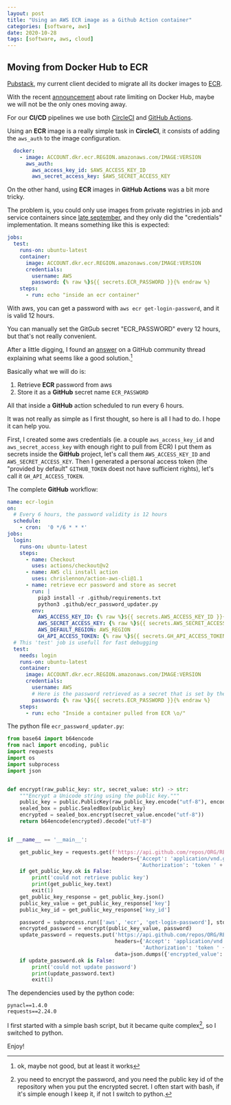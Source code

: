 ```yaml
---
layout: post
title: "Using an AWS ECR image as a Github Action container"
categories: [software, aws]
date: 2020-10-28
tags: [software, aws, cloud]
---
```

## Moving from Docker Hub to ECR

[Pubstack][pubstack], my current client decided to migrate all its docker images to [ECR][ecr]. 

With the recent [announcement][docker_rate_limiting] about rate limiting on Docker Hub, maybe we will not be the only ones moving away.

For our **CI/CD** pipelines we use both [CircleCI][circleci] and [GitHub Actions][githubactions].

Using an **ECR** image is a really simple task in **CircleCI**, it consists of adding the `aws_auth` to the image configuration.

```yaml
  docker:
    - image: ACCOUNT.dkr.ecr.REGION.amazonaws.com/IMAGE:VERSION
      aws_auth:
        aws_access_key_id: $AWS_ACCESS_KEY_ID
        aws_secret_access_key: $AWS_SECRET_ACCESS_KEY
```

On the other hand, using **ECR** images in **GitHub Actions** was a bit more tricky.

The problem is, you could only use images from private registries in job and service containers since [late september][githubactionsprivate], and they only did the "credentials" implementation.
It means something like this is expected:

```yaml
jobs:
  test:
    runs-on: ubuntu-latest
    container:
      image: ACCOUNT.dkr.ecr.REGION.amazonaws.com/IMAGE:VERSION
      credentials:
        username: AWS
        password: {% raw %}${{ secrets.ECR_PASSWORD }}{% endraw %}
    steps:
      - run: echo "inside an ecr container"
``` 

With aws, you can get a password with `aws ecr get-login-password`, and it is valid 12 hours.

You can manually set the GitGub secret "ECR_PASSWORD" every 12 hours, but that's not really convenient.

After a little digging, I found an [answer][githubcommunitythread] on a GitHub community thread explaining what seems like a good solution.[^1]

Basically what we will do is:

1. Retrieve **ECR** password from aws
2. Store it as a **GitHub** secret name `ECR_PASSWORD`

All that inside a **GitHub** action scheduled to run every 6 hours.

It was not really as simple as I first thought, so here is all I had to do.
I hope it can help you.

First, I created some aws credentials (ie. a couple `aws_access_key_id` and `aws_secret_access_key` with enough right to pull from ECR)
I put them as secrets inside the **GitHub** project, let's call them `AWS_ACCESS_KEY_ID` and `AWS_SECRET_ACCESS_KEY`.
Then I generated a personal access token (the "provided by default" `GITHUB_TOKEN` doest not have sufficient rights), let's call it `GH_API_ACCESS_TOKEN`.

The complete **GitHub** workflow:

```yaml
name: ecr-login
on:
  # Every 6 hours, the password validity is 12 hours
  schedule:
    - cron:  '0 */6 * * *'
jobs:
  login:
    runs-on: ubuntu-latest
    steps:
      - name: Checkout
        uses: actions/checkout@v2
      - name: AWS cli install action
        uses: chrislennon/action-aws-cli@1.1
      - name: retrieve ecr password and store as secret
        run: |
          pip3 install -r .github/requirements.txt
          python3 .github/ecr_password_updater.py
        env:
          AWS_ACCESS_KEY_ID: {% raw %}${{ secrets.AWS_ACCESS_KEY_ID }}{% endraw %}
          AWS_SECRET_ACCESS_KEY: {% raw %}${{ secrets.AWS_SECRET_ACCESS_KEY }}{% endraw %}
          AWS_DEFAULT_REGION: AWS_REGION
          GH_API_ACCESS_TOKEN: {% raw %}${{ secrets.GH_API_ACCESS_TOKEN }}{% endraw %}
  # This 'test' job is usefull for fast debugging
  test:
    needs: login
    runs-on: ubuntu-latest
    container:
      image: ACCOUNT.dkr.ecr.REGION.amazonaws.com/IMAGE:VERSION
      credentials:
        username: AWS
        # Here is the password retrieved as a secret that is set by the `login` job
        password: {% raw %}${{ secrets.ECR_PASSWORD }}{% endraw %}
    steps:
      - run: echo "Inside a container pulled from ECR \o/"
```

The python file `ecr_password_updater.py`:

```python
from base64 import b64encode
from nacl import encoding, public
import requests
import os
import subprocess
import json


def encrypt(raw_public_key: str, secret_value: str) -> str:
    """Encrypt a Unicode string using the public key."""
    public_key = public.PublicKey(raw_public_key.encode("utf-8"), encoding.Base64Encoder())
    sealed_box = public.SealedBox(public_key)
    encrypted = sealed_box.encrypt(secret_value.encode("utf-8"))
    return b64encode(encrypted).decode("utf-8")


if __name__ == '__main__':

    get_public_key = requests.get(f'https://api.github.com/repos/ORG/REPOSITORY/actions/secrets/public-key',
                                  headers={'Accept': 'application/vnd.github.v3+json',
                                           'Authorization': 'token ' + os.environ['GH_API_ACCESS_TOKEN']})
    if get_public_key.ok is False:
        print('could not retrieve public key')
        print(get_public_key.text)
        exit(1)
    get_public_key_response = get_public_key.json()
    public_key_value = get_public_key_response['key']
    public_key_id = get_public_key_response['key_id']

    password = subprocess.run(['aws', 'ecr', 'get-login-password'], stdout=subprocess.PIPE).stdout.decode('utf-8')
    encrypted_password = encrypt(public_key_value, password)
    update_password = requests.put('https://api.github.com/repos/ORG/REPOSITORY/actions/secrets/ECR_PASSWORD',
                                   headers={'Accept': 'application/vnd.github.v3+json',
                                            'Authorization': 'token ' + os.environ['GH_API_ACCESS_TOKEN']},
                                   data=json.dumps({'encrypted_value': encrypted_password, 'key_id': public_key_id}))
    if update_password.ok is False:
        print('could not update password')
        print(update_password.text)
        exit(1)

```

The dependencies used by the python code:
```text
pynacl==1.4.0
requests==2.24.0
```

I first started with a simple bash script, but it became quite complex[^2], so I switched to python.

Enjoy!

[pubstack]: https://pubstack.io/
[ecr]: https://aws.amazon.com/ecr/
[docker_rate_limiting]: https://www.docker.com/pricing/resource-consumption-updates
[circleci]: https://circleci.com/
[githubactions]: https://github.com/features/actions
[githubactionsprivate]: https://github.blog/changelog/2020-09-24-github-actions-private-registry-support-for-job-and-service-containers/
[githubcommunitythread]: https://github.community/t/github-actions-new-pulling-from-private-docker-repositories/16089/28
[^1]: ok, maybe not good, but at least it works
[^2]: you need to encrypt the password, and you need the public key id of the repository when you put the encrypted secret. I often start with bash, if it's simple enough I keep it, if not I switch to python.